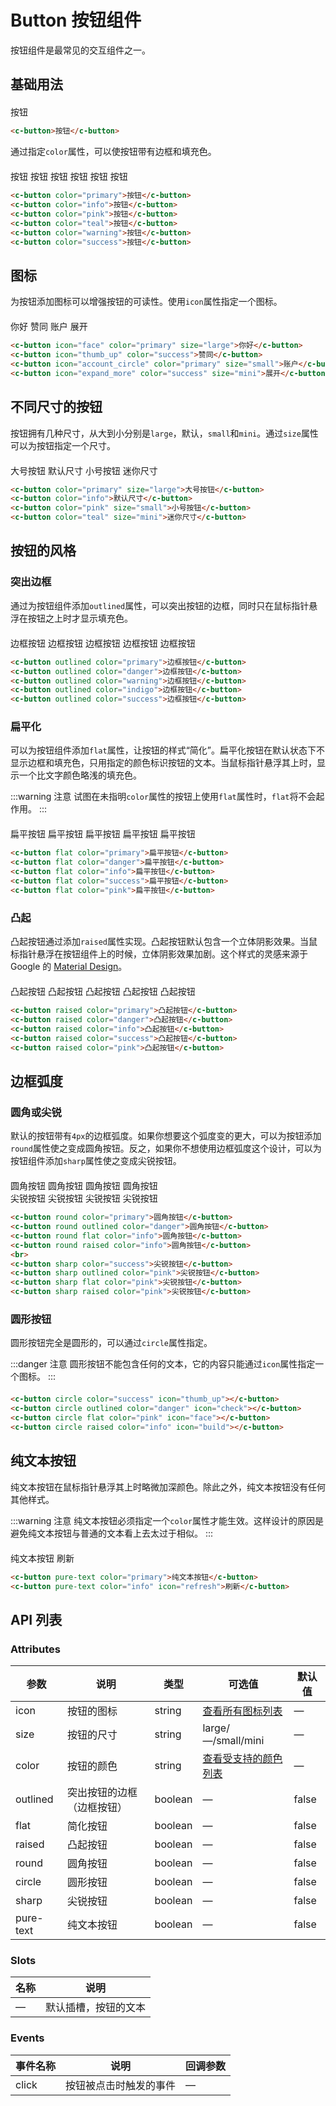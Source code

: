 # Button 按钮组件

按钮组件是最常见的交互组件之一。

## 基础用法

<div class="demo-block">
  <c-button>按钮</c-button>
</div>

```html
<c-button>按钮</c-button>
```

通过指定`color`属性，可以使按钮带有边框和填充色。

<div class="demo-block">
  <c-button color="primary">按钮</c-button>
  <c-button color="info">按钮</c-button>
  <c-button color="pink">按钮</c-button>
  <c-button color="teal">按钮</c-button>
  <c-button color="warning">按钮</c-button>
  <c-button color="success">按钮</c-button>
</div>

```html
<c-button color="primary">按钮</c-button>
<c-button color="info">按钮</c-button>
<c-button color="pink">按钮</c-button>
<c-button color="teal">按钮</c-button>
<c-button color="warning">按钮</c-button>
<c-button color="success">按钮</c-button>
```

## 图标

为按钮添加图标可以增强按钮的可读性。使用`icon`属性指定一个图标。

<div class="demo-block">
  <c-button icon="face" color="primary" size="large">你好</c-button>
  <c-button icon="thumb_up" color="success">赞同</c-button>
  <c-button icon="account_circle" color="primary" size="small">账户</c-button>
  <c-button icon="expand_more" color="success" size="mini">展开</c-button>
</div>

```html
<c-button icon="face" color="primary" size="large">你好</c-button>
<c-button icon="thumb_up" color="success">赞同</c-button>
<c-button icon="account_circle" color="primary" size="small">账户</c-button>
<c-button icon="expand_more" color="success" size="mini">展开</c-button>
```

## 不同尺寸的按钮

按钮拥有几种尺寸，从大到小分别是`large`，默认，`small`和`mini`。通过`size`属性可以为按钮指定一个尺寸。

<div class="demo-block">
  <c-button color="primary" size="large">大号按钮</c-button>
  <c-button color="info">默认尺寸</c-button>
  <c-button color="pink" size="small">小号按钮</c-button>
  <c-button color="teal" size="mini">迷你尺寸</c-button>
</div>

```html
<c-button color="primary" size="large">大号按钮</c-button>
<c-button color="info">默认尺寸</c-button>
<c-button color="pink" size="small">小号按钮</c-button>
<c-button color="teal" size="mini">迷你尺寸</c-button>
```

## 按钮的风格

### 突出边框

通过为按钮组件添加`outlined`属性，可以突出按钮的边框，同时只在鼠标指针悬浮在按钮之上时才显示填充色。

<div class="demo-block">
  <c-button outlined color="primary">边框按钮</c-button>
  <c-button outlined color="danger">边框按钮</c-button>
  <c-button outlined color="warning">边框按钮</c-button>
  <c-button outlined color="indigo">边框按钮</c-button>
  <c-button outlined color="success">边框按钮</c-button>
</div>

```html
<c-button outlined color="primary">边框按钮</c-button>
<c-button outlined color="danger">边框按钮</c-button>
<c-button outlined color="warning">边框按钮</c-button>
<c-button outlined color="indigo">边框按钮</c-button>
<c-button outlined color="success">边框按钮</c-button>
```

### 扁平化

可以为按钮组件添加`flat`属性，让按钮的样式“简化”。扁平化按钮在默认状态下不显示边框和填充色，只用指定的颜色标识按钮的文本。当鼠标指针悬浮其上时，显示一个比文字颜色略浅的填充色。

:::warning 注意
试图在未指明`color`属性的按钮上使用`flat`属性时，`flat`将不会起作用。
:::

<div class="demo-block">
  <c-button flat color="primary">扁平按钮</c-button>
  <c-button flat color="danger">扁平按钮</c-button>
  <c-button flat color="info">扁平按钮</c-button>
  <c-button flat color="success">扁平按钮</c-button>
  <c-button flat color="pink">扁平按钮</c-button>
</div>

```html
<c-button flat color="primary">扁平按钮</c-button>
<c-button flat color="danger">扁平按钮</c-button>
<c-button flat color="info">扁平按钮</c-button>
<c-button flat color="success">扁平按钮</c-button>
<c-button flat color="pink">扁平按钮</c-button>
```

### 凸起

凸起按钮通过添加`raised`属性实现。凸起按钮默认包含一个立体阴影效果。当鼠标指针悬浮在按钮组件上的时候，立体阴影效果加剧。这个样式的灵感来源于 Google 的 [Material Design](https://www.material.io/)。

<div class="demo-block">
  <c-button raised color="primary">凸起按钮</c-button>
  <c-button raised color="danger">凸起按钮</c-button>
  <c-button raised color="info">凸起按钮</c-button>
  <c-button raised color="success">凸起按钮</c-button>
  <c-button raised color="pink">凸起按钮</c-button>
</div>

```html
<c-button raised color="primary">凸起按钮</c-button>
<c-button raised color="danger">凸起按钮</c-button>
<c-button raised color="info">凸起按钮</c-button>
<c-button raised color="success">凸起按钮</c-button>
<c-button raised color="pink">凸起按钮</c-button>
```

## 边框弧度

### 圆角或尖锐

默认的按钮带有`4px`的边框弧度。如果你想要这个弧度变的更大，可以为按钮添加`round`属性使之变成圆角按钮。反之，如果你不想使用边框弧度这个设计，可以为按钮组件添加`sharp`属性使之变成尖锐按钮。

<div class="demo-block">
  <c-button round color="primary">圆角按钮</c-button>
  <c-button round outlined color="danger">圆角按钮</c-button>
  <c-button round flat color="info">圆角按钮</c-button>
  <c-button round raised color="info">圆角按钮</c-button>
  <br>
  <c-button sharp color="success">尖锐按钮</c-button>
  <c-button sharp outlined color="pink">尖锐按钮</c-button>
  <c-button sharp flat color="pink">尖锐按钮</c-button>
  <c-button sharp raised color="pink">尖锐按钮</c-button>
</div>

```html
<c-button round color="primary">圆角按钮</c-button>
<c-button round outlined color="danger">圆角按钮</c-button>
<c-button round flat color="info">圆角按钮</c-button>
<c-button round raised color="info">圆角按钮</c-button>
<br>
<c-button sharp color="success">尖锐按钮</c-button>
<c-button sharp outlined color="pink">尖锐按钮</c-button>
<c-button sharp flat color="pink">尖锐按钮</c-button>
<c-button sharp raised color="pink">尖锐按钮</c-button>
```

### 圆形按钮

圆形按钮完全是圆形的，可以通过`circle`属性指定。

:::danger 注意
圆形按钮不能包含任何的文本，它的内容只能通过`icon`属性指定一个图标。
:::

<div class="demo-block">
  <c-button circle color="success" icon="thumb_up"></c-button>
  <c-button circle outlined color="danger" icon="check"></c-button>
  <c-button circle flat color="pink" icon="face"></c-button>
  <c-button circle raised color="info" icon="build"></c-button>
</div>

```html
<c-button circle color="success" icon="thumb_up"></c-button>
<c-button circle outlined color="danger" icon="check"></c-button>
<c-button circle flat color="pink" icon="face"></c-button>
<c-button circle raised color="info" icon="build"></c-button>
```

## 纯文本按钮

纯文本按钮在鼠标指针悬浮其上时略微加深颜色。除此之外，纯文本按钮没有任何其他样式。

:::warning 注意
纯文本按钮必须指定一个`color`属性才能生效。这样设计的原因是避免纯文本按钮与普通的文本看上去太过于相似。
:::

<div class="demo-block">
    <c-button pure-text color="primary">纯文本按钮</c-button>
    <c-button pure-text color="info" icon="refresh">刷新</c-button>
</div>

```html
<c-button pure-text color="primary">纯文本按钮</c-button>
<c-button pure-text color="info" icon="refresh">刷新</c-button>
```

## API 列表

### Attributes
| 参数      | 说明          | 类型      | 可选值                           | 默认值  |
|---------- |-------------- |---------- |-------------------------------- |-------- |
| icon | 按钮的图标 | string | [查看所有图标列表](icon.md) | — |
| size | 按钮的尺寸 | string | large/—/small/mini | — |
| color | 按钮的颜色 | string | [查看受支持的颜色列表](color.md) | — |
| outlined | 突出按钮的边框（边框按钮） | boolean | — | false |
| flat | 简化按钮 | boolean | — | false |
| raised | 凸起按钮 | boolean | — | false |
| round | 圆角按钮 | boolean | — | false |
| circle | 圆形按钮 | boolean | — | false |
| sharp | 尖锐按钮 | boolean | — | false |
| pure-text | 纯文本按钮 | boolean | — | false |

### Slots

| 名称 | 说明                |
|------|--------------------|
| — | 默认插槽，按钮的文本 |

### Events
| 事件名称 | 说明 | 回调参数 |
|---------- |-------- |---------- |
| click | 按钮被点击时触发的事件 | — |

<style lang="scss">
    .demo-block {
        margin-top: 20px;
        
        .c-btn {
            margin: 5px;
        }
    }
</style>